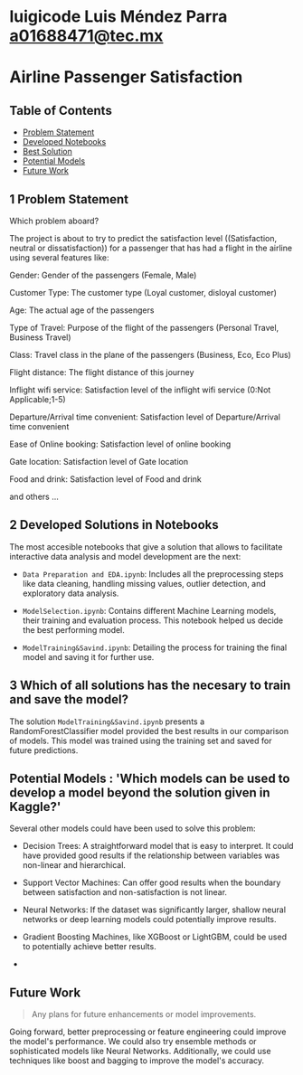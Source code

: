 # luigicode Luis Méndez Parra  a01688471@tec.mx

# Airline Passenger Satisfaction

## Table of Contents 
- [Problem Statement](#problem-statement)
- [Developed Notebooks](#developed-notebooks)
- [Best Solution](#best-solution)
- [Potential Models](#potential-models)
- [Future Work](#future-work)

## 1 Problem Statement 

Which problem aboard?

The project is about to try to predict the satisfaction level ((Satisfaction, neutral or dissatisfaction)) 
for  a passenger that has had a flight in the airline using several features like:  

Gender: Gender of the passengers (Female, Male)

Customer Type: The customer type (Loyal customer, disloyal customer)

Age: The actual age of the passengers

Type of Travel: Purpose of the flight of the passengers (Personal Travel, Business Travel)

Class: Travel class in the plane of the passengers (Business, Eco, Eco Plus)

Flight distance: The flight distance of this journey

Inflight wifi service: Satisfaction level of the inflight wifi service (0:Not Applicable;1-5)

Departure/Arrival time convenient: Satisfaction level of Departure/Arrival time convenient

Ease of Online booking: Satisfaction level of online booking

Gate location: Satisfaction level of Gate location

Food and drink: Satisfaction level of Food and drink 

and others ...

## 2 Developed Solutions in Notebooks

The most accesible notebooks that give a solution that allows to facilitate interactive data analysis and model development are the next:

- `Data Preparation and EDA.ipynb`: Includes all the preprocessing steps like data cleaning, handling missing values, outlier detection, and exploratory data analysis.

- `ModelSelection.ipynb`: Contains different Machine Learning models, their training and evaluation process. This notebook helped us decide the best performing model.

- `ModelTraining&Savind.ipynb`: Detailing the process for training the final model and saving it for further use. 

## 3 Which of all solutions has the necesary to train and save the model?

The solution `ModelTraining&Savind.ipynb` presents a RandomForestClassifier model provided the best results in our comparison of models.
This model was trained using the training set and saved for future predictions.


## Potential Models : 'Which models can be used to develop a model beyond the solution given in Kaggle?'

Several other models could have been used to solve this problem:

- Decision Trees: A straightforward model that is easy to interpret. It could have provided good results if the relationship between variables
   was non-linear and hierarchical.

- Support Vector Machines: Can offer good results when the boundary between satisfaction and non-satisfaction is not linear.

- Neural Networks: If the dataset was significantly larger, shallow neural networks or deep learning models could potentially improve results.

- Gradient Boosting Machines, like XGBoost or LightGBM, could be used to potentially achieve better results.
- 
## Future Work
> Any plans for future enhancements or model improvements.

Going forward, better preprocessing or feature engineering could improve the model's performance. 
We could also try ensemble methods or sophisticated models like Neural Networks.
Additionally, we could use techniques like boost and bagging to improve the model's accuracy.

